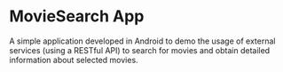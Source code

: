 # MovieSearch App
A simple application developed in Android to demo the usage of external services (using a RESTful API) to search for movies and obtain detailed information about selected movies.
